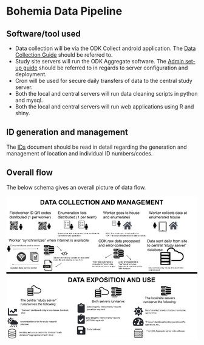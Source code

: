# Bohemia Data Pipeline


## Software/tool used

- Data collection will be via the ODK Collect android application. The [Data Collection Guide](../guides/guide_data_collection_odk.md) should be referred to.
- Study site servers will run the ODK Aggregate software. The [Admin set-up guide](../guides/guide_odk_setup.md) should be referred to in regards to server configuration and deployment.
- Cron will be used for secure daily transfers of data to the central study server.
- Both the local and central servers will run data cleaning scripts in python and mysql.
- Both the local and central servers will run web applications using R and shiny.


## ID generation and management

The [IDs](ids.md) document should be read in detail regarding the generation and management of location and individual ID numbers/codes.

## Overall flow

The below schema gives an overall picture of data flow.

![](img/pipelinenoqr.png)
